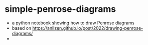 # simple-penrose-diagrams
- a python notebook showing how to draw Penrose diagrams
- based on https://anilzen.github.io/post/2022/drawing-penrose-diagrams/
- 
